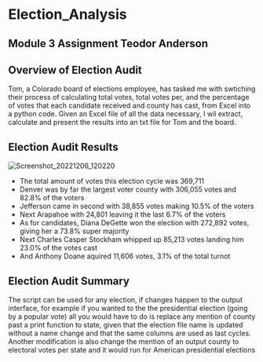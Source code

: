 # Election_Analysis
## Module 3 Assignment Teodor Anderson

## Overview of Election Audit

Tom, a Colorado board of elections employee, has tasked me with swtiching their process of calculating total votes, total votes per, and the percentage of votes that each candidate received and county has cast, from Excel into a python code. Given an Excel file of all the data necessary, I wil extract, calculate and present the results into an txt file for Tom and the board.

## Election Audit Results

![Screenshot_20221206_120220](https://user-images.githubusercontent.com/116928193/206011054-b30020cb-6dbb-4ad6-b5e8-4726f4854d94.png)

* The total amount of votes this election cycle was 369,711
* Denver was by far the largest voter county with 306,055 votes and 82.8% of the voters
* Jefferson came in second with 38,855 votes making 10.5% of the voters
* Next Arapahoe with 24,801 leaving it the last 6.7% of the voters
* As for candidates, Diana DeGette won the election with 272,892 votes, giving her a 73.8% super majority
* Next Charles Casper Stockham whipped up 85,213 votes landing him 23.0% of the votes cast
* And Anthony Doane aquired 11,606 votes, 3.1% of the total turnot
## Election Audit Summary

The script can be used for any election, if changes happen to the output interface, for example if you wanted to the the presidential election (going by a popular vote) all you would have to do is replace any mention of county past a print function to state, given that the election file name is updated without a name change and that the same columns are used as last cycles. Another modification is also change the mention of an output county to electoral votes per state and it would run for American presidential elections
